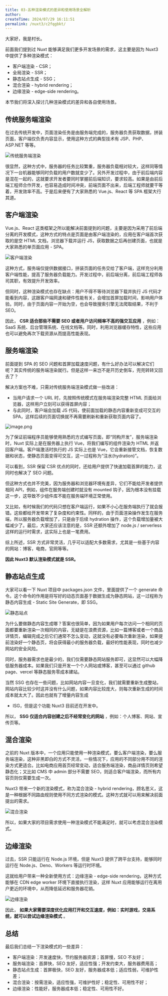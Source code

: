 ```yaml
---
title: 03-五种渲染模式的差异和使用场景全解析
author:
createTime: 2024/07/29 16:11:51
permalink: /nuxt3/c2fqgbkt/
---
```


大家好，我是村长。

前面我们提到过 Nuxt 能够满足我们更多开发场景的需求，这主要是因为 Nuxt3 中提供了多种渲染模式：

  * 客户端渲染 - CSR；
  * 全局渲染 - SSR；
  * 静态站点生成 - SSG；
  * 混合渲染 - hybrid rendering；
  * 边缘渲染 - edge-side rendering。

本节我们将深入探讨几种渲染模式的差异和各自使用场景。

## 传统服务端渲染

在过去传统开发中，页面渲染任务是由服务端完成的，服务器负责获取数据，拼装页面，客户端仅负责内容显示，使用这种方式的典型技术有 JSP、PHP、ASP.NET
等等。

![传统服务端渲染](/img/3/1.png)

很显然，这种方式中，服务器的任务比较繁重，服务器负载相对较大，这样同等情况下一台机器能够同时负载的用户数就变少了。另外开发过程中，由于前后端内容是混在一起的，这就要求开发者要同时掌握前后端知识，要求较高。如果是由前后端工程师合作开发，也容易造成时间冲突，前端页面不出来，后端工程师就要干等着，开发效率不高。于是后来便有了大家熟悉的
Vue.js、React 等 SPA 框架大行其道。

## 客户端渲染

Vue.js、React
这类框架之所以能解决前面提到的问题，主要是因为采用了前后端分离的开发模式，这种方式的特点是页面是由客户端渲染的，应用在客户端首次获取的是空 HTML
文档，浏览器下载并运行 JS，获取数据之后再创建页面，也就是大家熟悉的单页面应用 - SPA。

![客户端渲染](/img/3/2.png)

这种方式，服务端仅提供数据接口，拼装页面的任务交给了客户端，这样充分利用客户端性能，提高了服务器负载能力。开发过程中，前后端分离，前后端工程师各司其职，有效提升开发效率。

但同时，这种渲染模式也存在缺点：用户不得不等待浏览器下载并执行 JS
代码才能看到内容，这跟客户端网速和硬件性能有关，会增加首屏加载时间，影响用户体验。同时，由于页面内容一开始为空，也会导致搜索引擎无法爬取结果，不利于
SEO。

因此， **CSR 适合那些不需要 SEO 或者用户访问频率不高的强交互应用** ，例如：SaaS
系统、后台管理系统、在线文档等。同时，利用浏览器缓存特性，这些应用也可以避免再次下载资源从而提高性能表现。

## 服务端渲染

前面提到 SPA 的 SEO 问题和首屏加载速度问题，有什么好办法可以解决它们呢？其实传统的服务端渲染就行。但是这样一来岂不是开历史倒车，兜兜转转又回去了？

解决方案也不难，只需对传统服务端渲染模式做一些改进：

  * 当用户请求一个 URL 时，先按照传统模式在服务端渲染完整 HTML 页面给浏览器，这样用户立刻可以获得首屏内容；
  * 与此同时，客户端会加载 JS 代码，使前面加载的静态内容重新变成可交互的 SPA，这样后续的页面切换就不再需要刷新和重新获取页面内容了。

![image.png](/img/3/3.png)

为了保证前端程序员能够使用熟悉的方式编写页面，即“同构开发”，服务端渲染时，Nuxt 实际上是在服务器上执行 Vue，将我们编写的组件渲染为 HTML
并返回客户端。客户端激活时执行的 JS 实际上也是
Vue，它会重新接管文档，恢复数据和状态，使静态页面变得可交互，这一过程称为“注水(hydration)”。

可以看到，SSR 保留 CSR 优点的同时，还给用户提供了快速加载首屏的能力，这同时也解决了 SEO 问题。

但这种方式也并不完美，因为服务器和浏览器环境有差异，它们不能给开发者提供相同 API，例如，组件在服务端创建时就没有 mounted
钩子，因为根本没有挂载这一步，这导致不少组件库不能在服务端环境正常使用。

又比如，有时候我们的代码只想在客户端运行，如果不小心在服务端执行了就会报错。这些都给开发带来了复杂度和约束性。同样的，由于页面渲染操作发生在服务端，所以服务器负载增加了，只是由于后续
hydration 操作，这个负载增加量被大幅减少了。最后，大家还应该注意的是，SSR 还额外增加了 node.js / serverless
这样的运行时需求，这实际上也是一笔费用。

综上所述，SSR 方式非常灵活，几乎可以适配大多数需求，尤其是一些基于内容的网站：博客，电商，官网等等。

**因此 Nuxt3 默认渲染模式就是 SSR。**

## 静态站点生成

大家可以看一下 Nuxt 项目中 packages.json 文件，里面提供了一个 generate
命令。这个命令的作用是将写好的动态页面基于数据生成为静态网站，这一过程称为静态内容生成 - Static Site Generate，即 SSG。

![静态站点](/img/3/4.png)

为什么要做静态内容生成哪？答案也很简单，因为如果用户每次访问一个相同的页面都要重新渲染一次相同的内容，无疑是在浪费资源，比如一篇博客或者一个商品详情页，编辑完成之后它们通常不怎么变动，这就没有必要每次重新渲染，如果提前渲染好一个静态页，将会获得最小的服务器负载，最好的性能表现，同时也减少网站的安全风险。

同时，服务器需求也是最少的，我们仅需要静态网站服务即可，这显然可以大幅降低服务器成本。如果我们只是开发一个个人网站或博客，甚至可以通过 github
page、vercel 等静态服务零成本建站。

当然 SSG
也存在一些问题，比如网站内容一旦变化，我们就需要重新生成整站，网站内容比较少时这并没有什么问题，如果内容比较庞大，则每次重新生成的时间成本就太大了。因此也就有了增量内容生成
- ISG，但是这个功能 Nuxt3 目前还在开发中。

所以， **SSG 仅适合内容创建之后不经常变化的网站** ，例如：个人博客、网站、宣传页等。

## 混合渲染

之前的 Nuxt
版本中，一个应用只能使用一种渲染模式，要么客户端渲染，要么服务端渲染，这种非黑即白的方式不灵活，一些情况下，应用的不同部分用不同的渲染方式更适合。比如电商应用首页经常变动，适合服务端渲染，商品详情页则希望静态化；又比如
CMS 中 admin 部分不需要 SEO，则适合客户端渲染，而所有内容页则仅需要生成一次。

Nuxt3 带来一个新的渲染模式，称为混合渲染 - hybrid
rendering，顾名思义，这是一种根据不同路由规则使用不同方式渲染的模式。这种方式就可以用来解决前面提出的需求。

![混合渲染](/img/3/5.png)

所以，如果大家的项目需求使用一种渲染模式不能满足时，就可以考虑混合渲染模式。

## 边缘渲染

过去，SSR 只能运行在 Node.js 环境，但是 Nuxt3 提供了跨平台支持，能够同时运行在 Node.js、Deno、Workers 等运行时环境。

这就给用户带来一种全新使用方式：边缘渲染 - edge-side rendering，这种方式能够在 CDN edge worker
环境下直接执行渲染，这样 Nuxt 应用能够运行在离用户更近的环境中，从而降低延迟和服务器花销。

![边缘渲染](/img/3/6.png)

因此， **如果大家需要深度优化应用打开和交互速度，例如：实时游戏，交易系统，就可以尝试边缘渲染模式** 。

## 总结

最后我们总结一下渲染模式的一些差异：

  * 客户端渲染：开发速度快，节约服务器资源；首屏慢，SEO 不友好；
  * 服务端渲染：首屏快，SEO 友好，适应性强；开发约束大，服务器费用高；
  * 静态站点生成：首屏极快，SEO 友好，服务器成本低；适应性弱，可维护性差；
  * 混合渲染：按需渲染，适应性强，可维护性好；稳定性、可用性不好；
  * 边缘渲染：性能好，服务器成本低；稳定性、可用性不好。

